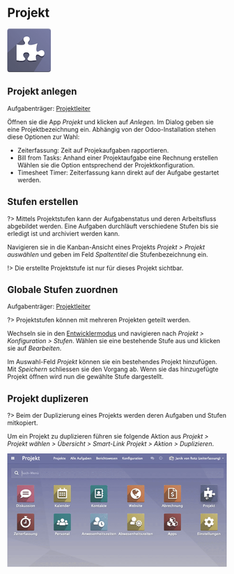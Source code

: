 # Projekt
![icons_odoo_project](assets/icons_odoo_project.png)

## Projekt anlegen
Aufgabenträger: [Projektleiter](Rollen#Projektleiter)

Öffnen sie die App *Projekt* und klicken auf *Anlegen.* Im Dialog geben sie eine Projektbezeichnung ein. Abhängig von der Odoo-Installation stehen diese Optionen zur Wahl:
* Zeiterfassung: Zeit auf Projekaufgaben rapportieren.
* Bill from Tasks: Anhand einer Projektaufgabe eine Rechnung erstellen
Wählen sie die Option entsprechend der Projektkonfiguration.
* Timesheet Timer: Zeiterfassung kann direkt auf der Aufgabe gestartet werden.

## Stufen erstellen

?> Mittels Projektstufen kann der Aufgabenstatus und deren Arbeitsfluss abgebildet werden. Eine Aufgaben durchläuft verschiedene Stufen bis sie erledigt ist und archiviert werden kann.

Navigieren sie in die Kanban-Ansicht eines Projekts *Projekt > Projekt auswählen* und geben im Feld *Spaltentitel* die Stufenbezeichnung ein.

!> Die erstellte Projektstufe ist nur für dieses Projekt sichtbar.

## Globale Stufen zuordnen
Aufgabenträger: [Projektleiter](Rollen#Projektleiter)

?> Projektstufen können mit mehreren Projekten geteilt werden.

Wechseln sie in den [Entwicklermodus](Einstellungen.md#Entwicklermodus%20aktivieren) und navigieren nach *Projekt > Konfiguration > Stufen*. Wählen sie eine bestehende Stufe aus und klicken sie auf *Bearbeiten*.

Im Auswahl-Feld *Projekt* können sie ein bestehendes Projekt hinzufügen. Mit *Speichern* schliessen sie den Vorgang ab. Wenn sie das hinzugefügte Projekt öffnen wird nun die gewählte Stufe dargestellt.

## Projekt duplizeren

?> Beim der Duplizierung eines Projekts werden deren Aufgaben und Stufen mitkopiert.

Um ein Projekt zu duplizieren führen sie folgende Aktion aus *Projekt > Projekt wählen > Übersicht > Smart-Link Projekt > Aktion > Duplizieren*.

![Projekt duplizieren](assets/Projekt%20duplizieren.gif)